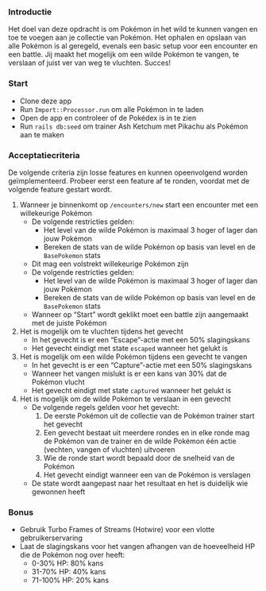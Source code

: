 ### Introductie

Het doel van deze opdracht is om Pokémon in het wild te kunnen vangen en toe te voegen aan je collectie van Pokémon. Het ophalen en opslaan van alle Pokémon is al geregeld, evenals een basic setup voor een encounter en een battle. Jij maakt het mogelijk om een wilde Pokémon te vangen, te verslaan of juist ver van weg te vluchten. Succes!

### Start

- Clone deze app
- Run `Import::Processor.run` om alle Pokémon in te laden
- Open de app en controleer of de Pokédex is in te zien
- Run `rails db:seed` om trainer Ash Ketchum met Pikachu als Pokémon aan te maken

### Acceptatiecriteria
De volgende criteria zijn losse features en kunnen opeenvolgend worden geïmplementeerd. Probeer eerst een feature af te ronden, voordat met de volgende feature gestart wordt.

1. Wanneer je binnenkomt op `/encounters/new` start een encounter met een willekeurige Pokémon
    - De volgende restricties gelden:
        - Het level van de wilde Pokémon is maximaal 3 hoger of lager dan jouw Pokémon
        - Bereken de stats van de wilde Pokémon op basis van level en de `BasePokemon` stats
    - Dit mag een volstrekt willekeurige Pokémon zijn
    - De volgende restricties gelden:
        - Het level van de wilde Pokémon is maximaal 3 hoger of lager dan jouw Pokémon
        - Bereken de stats van de wilde Pokémon op basis van level en de `BasePokemon` stats
    - Wanneer op “Start” wordt geklikt moet een battle zijn aangemaakt met de juiste Pokémon
2. Het is mogelijk om te vluchten tijdens het gevecht
    - In het gevecht is er een “Escape”-actie met een 50% slagingskans
    - Het gevecht eindigt met state `escaped` wanneer het gelukt is
3. Het is mogelijk om een wilde Pokémon tijdens een gevecht te vangen
    - In het gevecht is er een “Capture”-actie met een 50% slagingskans
    - Wanneer het vangen mislukt is er een kans van 30% dat de Pokémon vlucht
    - Het gevecht eindigt met state `captured` wanneer het gelukt is
4. Het is mogelijk om de wilde Pokémon te verslaan in een gevecht
    - De volgende regels gelden voor het gevecht:
        1. De eerste Pokémon uit de collectie van de Pokémon trainer start het gevecht
        2. Een gevecht bestaat uit meerdere rondes en in elke ronde mag de Pokémon van de trainer en de wilde Pokémon één actie (vechten, vangen of vluchten) uitvoeren
        3. Wie de ronde start wordt bepaald door de snelheid van de Pokémon
        4. Het gevecht eindigt wanneer een van de Pokémon is verslagen
    - De state wordt aangepast naar het resultaat en het is duidelijk wie gewonnen heeft

### Bonus

- Gebruik Turbo Frames of Streams (Hotwire) voor een vlotte gebruikerservaring
- Laat de slagingskans voor het vangen afhangen van de hoeveelheid HP die de Pokémon nog over heeft:
    - 0-30% HP: 80% kans
    - 31-70% HP: 40% kans
    - 71-100% HP: 20% kans
